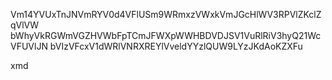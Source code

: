 Vm14YVUxTnJNVmRYV0d4VFlUSm9WRmxzVWxkVmJGcHlWV3RPVlZKclZqVlVW
bWhyVkRGWmVGZHVWbFpTCmJFWXpWWHBDVDJSV1VuRlRiV3hyQ21WcVFUVlJN
bVIzVFcxV1dWRlVNRXREYlVveldYYzlQUW9LYzJKdAoKZXFu

xmd